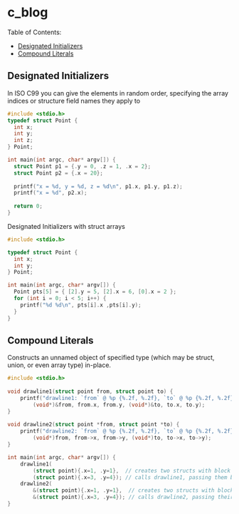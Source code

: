 # c_blog

Table of Contents:
- [Designated Initializers](#designated-initializers)
- [Compound Literals](#compound-literals)

## Designated Initializers

In ISO C99 you can give the elements in random order, specifying the array indices or structure field names they apply to

```C
#include <stdio.h>
typedef struct Point {
  int x;
  int y;
  int z;
} Point;

int main(int argc, char* argv[]) {
  struct Point p1 = {.y = 0, .z = 1, .x = 2};
  struct Point p2 = {.x = 20};
	
  printf("x = %d, y = %d, z = %d\n", p1.x, p1.y, p1.z);
  printf("x = %d", p2.x);
	
  return 0;
}
```

Designated Initializers with struct arrays

```C
#include <stdio.h>

typedef struct Point {
  int x;
  int y;
} Point;

int main(int argc, char* argv[]) {
  Point pts[5] = { [2].y = 5, [2].x = 6, [0].x = 2 };
  for (int i = 0; i < 5; i++) {
    printf("%d %d\n", pts[i].x ,pts[i].y);
  }
}
```

## Compound Literals

Constructs an unnamed object of specified type (which may be struct, union, or even array type) in-place.

```C
#include <stdio.h>
 
void drawline1(struct point from, struct point to) {
    printf("drawline1: `from` @ %p {%.2f, %.2f}, `to` @ %p {%.2f, %.2f}\n",
        (void*)&from, from.x, from.y, (void*)&to, to.x, to.y);
}
 
void drawline2(struct point *from, struct point *to) {
    printf("drawline2: `from` @ %p {%.2f, %.2f}, `to` @ %p {%.2f, %.2f}\n",
        (void*)from, from->x, from->y, (void*)to, to->x, to->y);
}

int main(int argc, char* argv[]) {
    drawline1(
        (struct point){.x=1, .y=1},  // creates two structs with block scope and
        (struct point){.x=3, .y=4}); // calls drawline1, passing them by value
    drawline2(
        &(struct point){.x=1, .y=1},  // creates two structs with block scope and
        &(struct point){.x=3, .y=4}); // calls drawline2, passing their addresses
}
 
```

